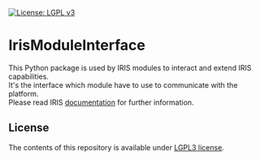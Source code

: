 [![License: LGPL v3](https://img.shields.io/badge/License-LGPL_v3-blue.svg)](./LICENSE.txt)

# IrisModuleInterface

This Python package is used by IRIS modules to interact and extend IRIS capabilities.  
It's the interface which module have to use to communicate with the platform.   
Please read IRIS [documentation](https://github.com/dfir-iris/iris-doc-src) for further information. 

## License

The contents of this repository is available under [LGPL3 license](LICENSE.txt).